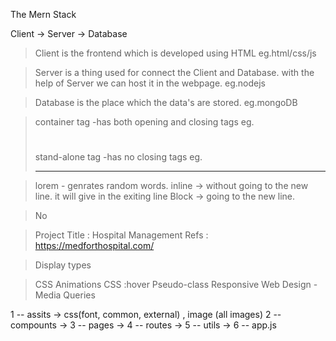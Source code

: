 The Mern Stack

Client -> Server -> Database

> Client is the frontend which is developed using HTML eg.html/css/js

> Server is a thing used for connect the Client and Database. with the help of Server we can host it in the webpage. eg.nodejs

> Database is the place which the data's are stored. eg.mongoDB

> container tag
     -has both opening and closing tags eg.<h1></h1>
> stand-alone tag
     -has no closing tags eg.<hr/> 
    
> lorem - genrates random words. 
> inline -> without going to the new line. it will give in the exiting line
> Block -> going to the new line.

> No 


> Project Title : Hospital Management 
> Refs : https://medforthospital.com/

>Display types

> CSS Animations 
> CSS :hover Pseudo-class
> Responsive Web Design - Media Queries


1 -- assits     -> css(font, common, external) , image (all images)
2 -- compounts  ->
3 -- pages      ->
4 -- routes     ->
5 -- utils      ->
6 -- app.js 
